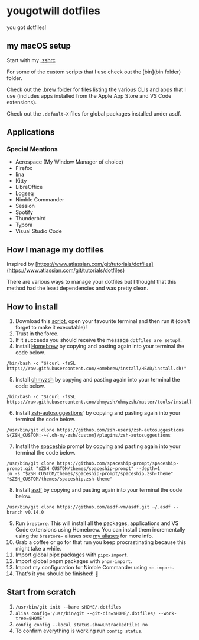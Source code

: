 # yougotwill dotfiles

you got dotfiles!

## my macOS setup

Start with my [.zshrc](.zshrc)

For some of the custom scripts that I use check out the [bin](bin folder) folder.

Check out the [.brew folder](.brew/brews) for files listing the various CLIs and apps that I use (includes apps installed from the Apple App Store and VS Code extensions).

Check out the `.default-X` files for global packages installed under asdf.

## Applications
### Special Mentions
- Aerospace (My Window Manager of choice)
- Firefox
- Iina
- Kitty
- LibreOffice
- Logseq
- Nimble Commander
- Session
- Spotify
- Thunderbird
- Typora
- Visual Studio Code

## How I manage my dotfiles
Inspired by [https://www.atlassian.com/git/tutorials/dotfiles](https://www.atlassian.com/git/tutorials/dotfiles)

There are various ways to manage your dotfiles but I thought that this method had the least dependencies and was pretty clean.

## How to install

1. Download this [script](bin/dotfiles-install.sh), open your favourite terminal and then run it (don't forget to make it executable)!
2. Trust in the force.
3. If it succeeds you should receive the message `dotfiles are setup!`.
4. Install [Homebrew](https://github.com/Homebrew/brew) by copying and pasting again into your terminal the code below.

```shell
/bin/bash -c "$(curl -fsSL https://raw.githubusercontent.com/Homebrew/install/HEAD/install.sh)"
```
5. Install [ohmyzsh](https://github.com/ohmyzsh/ohmyzsh) by copying and pasting again into your terminal the code below.

```shell
/bin/bash -c "$(curl -fsSL https://raw.githubusercontent.com/ohmyzsh/ohmyzsh/master/tools/install.sh)"
```
6. Install [zsh-autosuggestions](https://github.com/zsh-users/zsh-autosuggestions)` by copying and pasting again into your terminal the code below.

```shell
/usr/bin/git clone https://github.com/zsh-users/zsh-autosuggestions ${ZSH_CUSTOM:-~/.oh-my-zsh/custom}/plugins/zsh-autosuggestions
```
7. Install the [spaceship](https://github.com/spaceship-prompt/spaceship-prompt) prompt by copying and pasting again into your terminal the code below.

```shell
/usr/bin/git clone https://github.com/spaceship-prompt/spaceship-prompt.git "$ZSH_CUSTOM/themes/spaceship-prompt" --depth=1
ln -s "$ZSH_CUSTOM/themes/spaceship-prompt/spaceship.zsh-theme" "$ZSH_CUSTOM/themes/spaceship.zsh-theme"
```
8. Install [asdf](https://github.com/asdf-vm/asdf) by copying and pasting again into your terminal the code below.

```shell
/usr/bin/git clone https://github.com/asdf-vm/asdf.git ~/.asdf --branch v0.14.0
```

9. Run `brestore`. This will install all the packages, applications and VS Code extensions using Homebrew. You can install them incrementally using the `brestore-` aliases see [my aliases](.zshrc.d/aliases) for more info.
10. Grab a coffee or go for that run you keep procrastinating because this might take a while.
11. Import global pipx packages with `pipx-import`.
12. Import global pnpm packages with `pnpm-import`.
13. Import my configuration for Nimble Commander using `nc-import`.
13. That's it you should be finished! 🎉

## Start from scratch

1. `/usr/bin/git init --bare $HOME/.dotfiles`
2. `alias config='/usr/bin/git --git-dir=$HOME/.dotfiles/ --work-tree=$HOME'`
3. `config config --local status.showUntrackedFiles no`
4. To confirm everything is working run `config status`.
